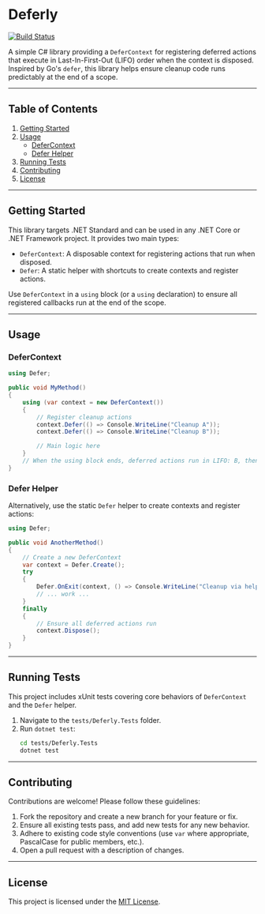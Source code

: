# Deferly

[![Build Status](https://github.com/ugurelveren/Deferly/actions/workflows/build.yml/badge.svg)](https://github.com/ugurelveren/Deferly/actions/workflows/build.yml)


A simple C# library providing a `DeferContext` for registering deferred actions that execute in Last-In-First-Out (LIFO) order when the context is disposed. Inspired by Go's `defer`, this library helps ensure cleanup code runs predictably at the end of a scope.

---

## Table of Contents
1. [Getting Started](#getting-started)
2. [Usage](#usage)
   - [DeferContext](#defercontext)
   - [Defer Helper](#defer-helper)
4. [Running Tests](#running-tests)
5. [Contributing](#contributing)
6. [License](#license)

---

## Getting Started

This library targets .NET Standard and can be used in any .NET Core or .NET Framework project. It provides two main types:

- `DeferContext`: A disposable context for registering actions that run when disposed.
- `Defer`: A static helper with shortcuts to create contexts and register actions.

Use `DeferContext` in a `using` block (or a `using` declaration) to ensure all registered callbacks run at the end of the scope.

---

## Usage

### DeferContext

```csharp
using Defer;

public void MyMethod()
{
    using (var context = new DeferContext())
    {
        // Register cleanup actions
        context.Defer(() => Console.WriteLine("Cleanup A"));
        context.Defer(() => Console.WriteLine("Cleanup B"));

        // Main logic here
    }
    // When the using block ends, deferred actions run in LIFO: B, then A.
}
```

### Defer Helper

Alternatively, use the static `Defer` helper to create contexts and register actions:

```csharp
using Defer;

public void AnotherMethod()
{
    // Create a new DeferContext
    var context = Defer.Create();
    try
    {
        Defer.OnExit(context, () => Console.WriteLine("Cleanup via helper"));
        // ... work ...
    }
    finally
    {
        // Ensure all deferred actions run
        context.Dispose();
    }
}
```

---

## Running Tests

This project includes xUnit tests covering core behaviors of `DeferContext` and the `Defer` helper.

1. Navigate to the `tests/Deferly.Tests` folder.
2. Run `dotnet test`:
   ```bash
   cd tests/Deferly.Tests
   dotnet test
   ```
---

## Contributing

Contributions are welcome! Please follow these guidelines:

1. Fork the repository and create a new branch for your feature or fix.  
2. Ensure all existing tests pass, and add new tests for any new behavior.  
3. Adhere to existing code style conventions (use `var` where appropriate, PascalCase for public members, etc.).  
4. Open a pull request with a description of changes.

---

## License

This project is licensed under the [MIT License](LICENSE).
